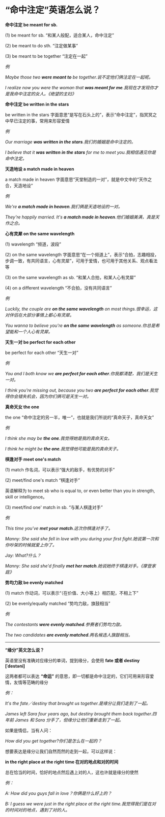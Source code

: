 # “命中注定”英语怎么说？

**命中注定 be meant for sb.**

(1) be meant for sb. “和某人般配，适合某人，命中注定”

(2) be meant to do sth. “注定做某事”

(3) be meant to be together “注定在一起”

_例_

_Maybe those two **were meant to** be together.说不定他们俩注定在一起呢。_

_I realize now you were the woman that **was meant for me**.我现在才发现你才是我命中注定的女人。《绝望的主妇》_

**命中注定 be written in the stars**

be written in the stars 字面意思“是写在石头上的”，表示“命中注定”，指冥冥之中早已注定的事，常用来形容爱情

_例_

_Our marriage **was written in the stars**.我们的婚姻是命中注定的。_

_I believe that it **was written in the stars** for me to meet you.我相信遇见你是命中注定。_

**天造地设 a match made in heaven**

a match made in heaven 字面意思“天堂制造的一对”，就是中文中的“天作之合，天造地设”

_例_

_We're **a match made in heaven**.我们俩是天造地设的一对。_

_They're happily married. It's **a match made in heaven**.他们婚姻美满，真是天作之合。_

**心有灵犀 on the same wavelength**

(1) wavelength “频道，波段”

(2) on the same wavelength 字面意思“在一个频道上”，表示“合拍，志趣相投，步调一致，有共同语言，心有灵犀”，可用于爱情，也可用于其他关系、观点看法等

(3) on the same wavelength as sb. “和某人合拍，和某人心有灵犀”

(4) on a different wavelength “不合拍，没有共同语言”

_例_

_Luckily, the couple are **on the same wavelength** on most things.很幸运，这对伴侣在大部分事情上都心有灵犀。_

_You wanna to believe you're **on the same wavelength** as someone.你总是希望能和一个人心有灵犀。_

**天生一对 be perfect for each other**

be perfect for each other “天生一对”

_例_

_You and I both know we **are perfect for each other**.你我都清楚，我们是天生一对。_

_I think you're missing out, because you two **are perfect for each other**.我觉得你会错失机会，因为你们俩可是天生一对。_

**真命天女 the one**

the one “命中注定的另一半，唯一”，也就是我们所说的“真命天子，真命天女”

_例_

_I think she may be **the one**.我觉得她是我的真命天女。_

_I think he might be **the one**.我觉得他可能是我的真命天子。_

**棋逢对手 meet one's match**

(1) match 作名词，可以表示“强大的敌手，有优势的对手”

(2) meet/find one's match “棋逢对手”

英语解释为 to meet sb who is equal to, or even better than you in strength, skill or intelligence。

(3) meet/find one' match in sb. “与某人棋逢对手”

_例_

_This time you've **met your match**.这次你棋逢对手了。_

_Manny: She said she fell in love with you during your first fight.她说第一次和你吵架的时候就爱上你了。_

_Jay: What?什么？_

_Manny: She said she'd finally **met her match**.她说她终于棋逢对手。《摩登家庭》_

**势均力敌 be evenly matched**

(1) match 作动词，可以表示“（在价值、大小等上）相匹配，不相上下”

(2) be evenly/equally matched “势均力敌，旗鼓相当”

_例_

_The contestants **were evenly matched**.参赛者们势均力敌。_

_The two candidates **are evenly matched**.两名候选人旗鼓相当。_

---

**“缘分”英文怎么说？**

英语里没有准确对应缘分的单词，提到缘分，会使用 **fate 或者 destiny [ˈdestəni]**

这两者都可以表达 **“命运”** 的意思，即一切都是命中注定的，它们可用来形容爱情，友情等范畴的缘分

_例：_

_It's the fate／destiny that brought us together.是缘分让我们走到了一起。_

_James left Sara four years ago, but destiny brought them back together.四年前 James 和 Sara 分手了，但缘分让他们重新走到了一起。_

如果是情侣，当有人问：

_How did you get together?你们是怎么在一起的？_

想要表达是缘分让我们自然而然的走到一起，可以这样说：

**in the right place at the right time 在对的地点和对的时间**

总在恰当的时间，恰好的地点然后遇上对的人，这也许就是缘分的使然

_例：_

_A: How did you guys fall in love？你俩是什么好上的？_

_B: I guess we were just in the right place at the right time.我觉得我们是在对的时间对的地点，遇到了对的人。_
